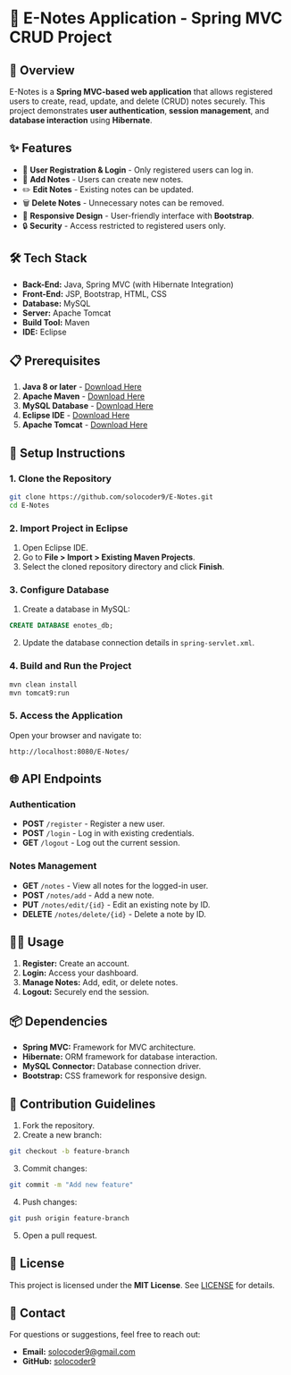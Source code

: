 # 📒 E-Notes Application - Spring MVC CRUD Project

## 🚀 Overview
E-Notes is a **Spring MVC-based web application** that allows registered users to create, read, update, and delete (CRUD) notes securely. This project demonstrates **user authentication**, **session management**, and **database interaction** using **Hibernate**.

## ✨ Features
- 🔐 **User Registration & Login** - Only registered users can log in.
- 📝 **Add Notes** - Users can create new notes.
- ✏️ **Edit Notes** - Existing notes can be updated.
- 🗑️ **Delete Notes** - Unnecessary notes can be removed.
- 📱 **Responsive Design** - User-friendly interface with **Bootstrap**.
- 🔒 **Security** - Access restricted to registered users only.

## 🛠️ Tech Stack
- **Back-End:** Java, Spring MVC (with Hibernate Integration)
- **Front-End:** JSP, Bootstrap, HTML, CSS
- **Database:** MySQL
- **Server:** Apache Tomcat
- **Build Tool:** Maven
- **IDE:** Eclipse

## 📋 Prerequisites
1. **Java 8 or later** - [Download Here](https://www.oracle.com/java/technologies/javase-downloads.html)
2. **Apache Maven** - [Download Here](https://maven.apache.org/download.cgi)
3. **MySQL Database** - [Download Here](https://dev.mysql.com/downloads/installer/)
4. **Eclipse IDE** - [Download Here](https://www.eclipse.org/downloads/)
5. **Apache Tomcat** - [Download Here](https://tomcat.apache.org/download-90.cgi)

## 🚦 Setup Instructions
### 1. Clone the Repository
```bash
git clone https://github.com/solocoder9/E-Notes.git
cd E-Notes
```

### 2. Import Project in Eclipse
1. Open Eclipse IDE.
2. Go to **File > Import > Existing Maven Projects**.
3. Select the cloned repository directory and click **Finish**.

### 3. Configure Database
1. Create a database in MySQL:
```sql
CREATE DATABASE enotes_db;
```
2. Update the database connection details in `spring-servlet.xml`.

### 4. Build and Run the Project
```bash
mvn clean install
mvn tomcat9:run
```

### 5. Access the Application
Open your browser and navigate to: 
```
http://localhost:8080/E-Notes/
```

## 🌐 API Endpoints
### **Authentication**
- **POST** `/register` - Register a new user.  
- **POST** `/login` - Log in with existing credentials.  
- **GET** `/logout` - Log out the current session.  

### **Notes Management**
- **GET** `/notes` - View all notes for the logged-in user.  
- **POST** `/notes/add` - Add a new note.  
- **PUT** `/notes/edit/{id}` - Edit an existing note by ID.  
- **DELETE** `/notes/delete/{id}` - Delete a note by ID.  

## 🧑‍💻 Usage
1. **Register:** Create an account.
2. **Login:** Access your dashboard.
3. **Manage Notes:** Add, edit, or delete notes.
4. **Logout:** Securely end the session.

## 📦 Dependencies
- **Spring MVC:** Framework for MVC architecture.
- **Hibernate:** ORM framework for database interaction.
- **MySQL Connector:** Database connection driver.
- **Bootstrap:** CSS framework for responsive design.

## 🤝 Contribution Guidelines
1. Fork the repository.
2. Create a new branch:
```bash
git checkout -b feature-branch
```
3. Commit changes:
```bash
git commit -m "Add new feature"
```
4. Push changes:
```bash
git push origin feature-branch
```
5. Open a pull request.

## 📜 License
This project is licensed under the **MIT License**. See [LICENSE](LICENSE) for details.

## 📧 Contact
For questions or suggestions, feel free to reach out:
- **Email:** solocoder9@gmail.com
- **GitHub:** [solocoder9](https://github.com/solocoder9)

